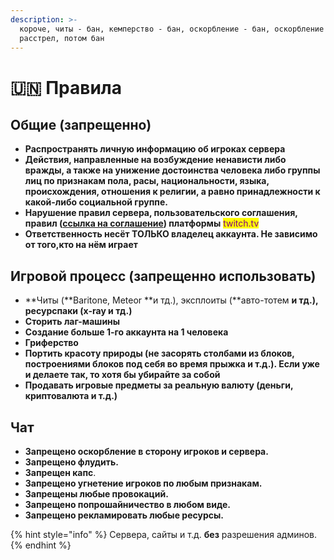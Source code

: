 ```yaml
---
description: >-
  короче, читы - бан, кемперство - бан, оскорбление - бан, оскорбление МЕЛАРНА -
  расстрел, потом бан
---
```


# 🇺🇳 Правила

## Общие (запрещенно)

* **Распространять личную информацию об игроках сервера**
* **Действия, направленные на возбуждение ненависти либо вражды, а также на унижение достоинства человека либо группы лиц по признакам пола, расы, национальности, языка, происхождения, отношения к религии, а равно принадлежности к какой-либо социальной группе.**
* &#x20;**Нарушение правил сервера, пользовательского соглашения, правил (**[**ссылка на соглашение**](https://www.twitch.tv/p/en/legal/terms-of-service/)**) платформы** <mark style="color:purple;">twitch.tv</mark>
* **Ответственность несёт ТОЛЬКО владелец аккаунта. Не зависимо от того,кто на нём играет**

## Игровой процесс (запрещенно и**спользовать**)

* **Читы (**Baritone, Meteor **и тд.), эксплоиты (**авто-тотем **и тд.), ресурспаки (x-ray и тд.)**
* **Сторить лаг-машины**
* **Создание больше 1-го аккаунта на 1 человека**
* **Гриферство**
* **Портить красоту природы (не засорять столбами из блоков, построениями блоков под себя во время прыжка и т.д.). Если уже и делаете так, то хотя бы убирайте за собой**
* **Продавать игровые предметы за реальную валюту (деньги, криптовалюта и т.д.)**

## Чат

* **Запрещено оскорбление в сторону игроков и сервера.**
* **Запрещено флудить.**
* **Запрещен капс**.
* **Запрещено угнетение игроков по любым признакам.**
* **Запрещены любые провокаций.**
* **Запрещено попрошайничество в любом виде.**
* **Запрещено рекламировать любые ресурсы.**

{% hint style="info" %}
Сервера, сайты и т.д. **без** разрешения админов.
{% endhint %}

